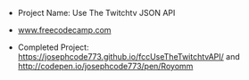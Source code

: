 * Project Name: Use The Twitchtv JSON API

- www.freecodecamp.com

- Completed Project:  https://josephcode773.github.io/fccUseTheTwitchtvAPI/  and  http://codepen.io/josephcode773/pen/Royomm

